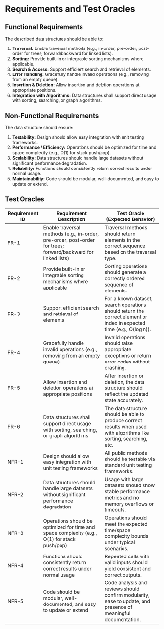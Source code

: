 # Requirements and Test Oracles

## Functional Requirements

The described data structures should be able to:

1. **Traversal:** Enable traversal methods (e.g., in-order, pre-order, post-order for trees; forward/backward for linked lists).
2. **Sorting:** Provide built-in or integrable sorting mechanisms where applicable.
3. **Search & Access:** Support efficient search and retrieval of elements.
4. **Error Handling:** Gracefully handle invalid operations (e.g., removing from an empty queue).
5. **Insertion & Deletion:** Allow insertion and deletion operations at appropriate positions.
6. **Integration with Algorithms:** Data structures shall support direct usage with sorting, searching, or graph algorithms.

## Non-Functional Requirements

The data structure should ensure:

1. **Testability:** Design should allow easy integration with unit testing frameworks.
2. **Performance / Efficiency:** Operations should be optimized for time and space complexity (e.g., O(1) for stack push/pop).
3. **Scalability:** Data structures should handle large datasets without significant performance degradation.
4. **Reliability:** Functions should consistently return correct results under normal usage.
5. **Maintainability:** Code should be modular, well-documented, and easy to update or extend.

## Test Oracles

| Requirement ID | Requirement Description                                                                                       | Test Oracle (Expected Behavior)                                                                                      |
| -------------- | ------------------------------------------------------------------------------------------------------------- | -------------------------------------------------------------------------------------------------------------------- |
| FR-1           | Enable traversal methods (e.g., in-order, pre-order, post-order for trees; forward/backward for linked lists) | Traversal methods should return elements in the correct sequence based on the traversal type.                        |
| FR-2           | Provide built-in or integrable sorting mechanisms where applicable                                            | Sorting operations should generate a correctly ordered sequence of elements.                                         |
| FR-3           | Support efficient search and retrieval of elements                                                            | For a known dataset, search operations should return the correct element or index in expected time (e.g., O(log n)). |
| FR-4           | Gracefully handle invalid operations (e.g., removing from an empty queue)                                     | Invalid operations should raise appropriate exceptions or return error codes without crashing.                       |
| FR-5           | Allow insertion and deletion operations at appropriate positions                                              | After insertion or deletion, the data structure should reflect the updated state accurately.                         |
| FR-6           | Data structures shall support direct usage with sorting, searching, or graph algorithms                       | The data structure should be able to produce correct results when used with algorithms like sorting, searching, etc. |
| NFR-1          | Design should allow easy integration with unit testing frameworks                                             | All public methods should be testable via standard unit testing frameworks.                                          |
| NFR-2          | Data structures should handle large datasets without significant performance degradation                      | Usage with large datasets should show stable performance metrics and no memory overflows or timeouts.                |
| NFR-3          | Operations should be optimized for time and space complexity (e.g., O(1) for stack push/pop)                  | Operations should meet the expected time/space complexity bounds under typical scenarios.                            |
| NFR-4          | Functions should consistently return correct results under normal usage                                       | Repeated calls with valid inputs should yield consistent and correct outputs.                                        |
| NFR-5          | Code should be modular, well-documented, and easy to update or extend                                         | Code analysis and reviews should confirm modularity, ease to update, and presence of meaningful documentation.       |
